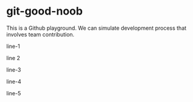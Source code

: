 # git-good-noob

This is a Github playground. We can simulate development process that involves team contribution.

line-1

line 2

line-3

line-4

line-5


